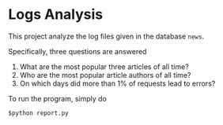 # Logs Analysis

This project analyze the log files given in the database `news`.

Specifically, three questions are answered

1. What are the most popular three articles of all time?
2. Who are the most popular article authors of all time?
3. On which days did more than 1% of requests lead to errors?

To run the program, simply do

```
$python report.py
```
